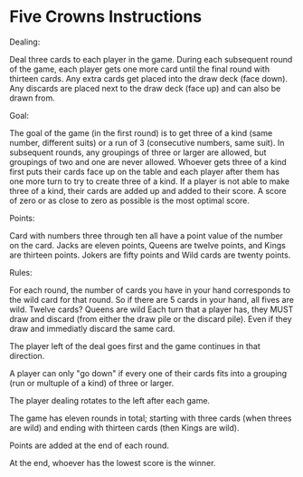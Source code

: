# Five Crowns Instructions
Dealing:

Deal three cards to each player in the game. During each subsequent round of the game, each player gets one more card until the final round with thirteen cards.
Any extra cards get placed into the draw deck (face down). Any discards are placed next to the draw deck (face up) and can also be drawn from.

Goal:

The goal of the game (in the first round) is to get three of a kind (same number, different suits) or a run of 3 (consecutive numbers, same suit).
In subsequent rounds, any groupings of three or larger are allowed, but groupings of two and one are never allowed.
Whoever gets three of a kind first puts their cards face up on the table and each player after them has one more turn to try to create three of a kind.
If a player is not able to make three of a kind, their cards are added up and added to their score.
A score of zero or as close to zero as possible is the most optimal score.

Points:

Card with numbers three through ten all have a point value of the number on the card.
Jacks are eleven points, Queens are twelve points, and Kings are thirteen points.
Jokers are fifty points and Wild cards are twenty points.

Rules:

For each round, the number of cards you have in your hand corresponds to the wild card for that round. So if there are 5 cards in your hand, all fives are wild. Twelve cards? Queens are wild
Each turn that a player has, they MUST draw and discard (from either the draw pile or the discard pile). Even if they draw and immediatly discard the same card.

The player left of the deal goes first and the game continues in that direction.

A player can only "go down" if every one of their cards fits into a grouping (run or multuple of a kind) of three or larger.

The player dealing rotates to the left after each game.

The game has eleven rounds in total; starting with three cards (when threes are wild) and ending with thirteen cards (then Kings are wild).

Points are added at the end of each round.

At the end, whoever has the lowest score is the winner.